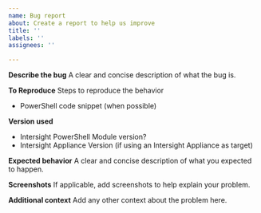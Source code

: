```yaml
---
name: Bug report
about: Create a report to help us improve
title: ''
labels: ''
assignees: ''

---
```


**Describe the bug**
A clear and concise description of what the bug is.

**To Reproduce**
Steps to reproduce the behavior
- PowerShell code snippet (when possible)

**Version used**
 - Intersight PowerShell Module version?
 - Intersight Appliance Version (if using an Intersight Appliance as target)

**Expected behavior**
A clear and concise description of what you expected to happen.

**Screenshots**
If applicable, add screenshots to help explain your problem.

**Additional context**
Add any other context about the problem here.
